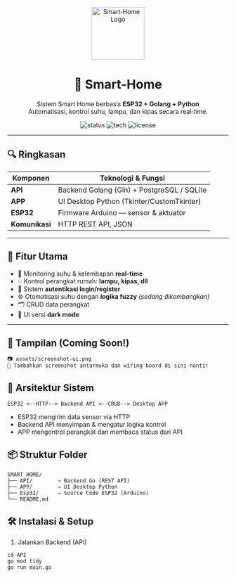 <p align="center">
  <img src="https://github.com/BagusA23/Smart-home/raw/main/assets/logo.png" alt="Smart‑Home Logo" width="120" />
</p>

<h1 align="center">🏡 Smart‑Home</h1>

<p align="center">
  Sistem Smart Home berbasis <strong>ESP32 + Golang + Python</strong><br>
  Automatisasi, kontrol suhu, lampu, dan kipas secara real‑time.
</p>

<p align="center">
  <img src="https://img.shields.io/badge/status-development-yellow" alt="status">
  <img src="https://img.shields.io/badge/made%20with-Go%20%7C%20Python%20%7C%20ESP32-blue" alt="tech">
  <img src="https://img.shields.io/github/license/BagusA23/Smart-home" alt="license">
</p>

---

## 🔍 Ringkasan

| Komponen     | Teknologi & Fungsi                          |
|--------------|----------------------------------------------|
| **API**      | Backend Golang (Gin) + PostgreSQL / SQLite   |
| **APP**      | UI Desktop Python (Tkinter/CustomTkinter)    |
| **ESP32**    | Firmware Arduino — sensor & aktuator         |
| **Komunikasi** | HTTP REST API, JSON                         |

---

## 🚀 Fitur Utama

- 📡 Monitoring suhu & kelembapan **real-time**
- 💡 Kontrol perangkat rumah: **lampu, kipas, dll**
- 🔐 Sistem **autentikasi login/register**
- ⚙️ Otomatisasi suhu dengan **logika fuzzy** *(sedang dikembangkan)*
- 🗂️ CRUD data perangkat
- 🌙 UI versi **dark mode**

---

## 📸 Tampilan (Coming Soon!)

```markdown
📷 assets/screenshot-ui.png
🧠 Tambahkan screenshot antarmuka dan wiring board di sini nanti!
```

## 🧩 Arsitektur Sistem  
```
ESP32 <--HTTP--> Backend API <--CRUD--> Desktop APP
```
 - ESP32 mengirim data sensor via HTTP  
 - Backend API menyimpan & mengatur logika kontrol  
 - APP mengontrol perangkat dan membaca status dari API

## 📦 Struktur Folder
```
SMART_HOME/
├── API/        → Backend Go (REST API)
├── APP/        → UI Desktop Python
├── Esp32/      → Source Code ESP32 (Arduino)
└── README.md
```


## 🛠️ Instalasi & Setup  
1. Jalankan Backend (API)
```
cd API  
go mod tidy  
go run main.go  
```

